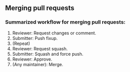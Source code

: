 ## Merging pull requests

### Summarized workflow for merging pull requests:

  1. Reviewer: Request changes or comment.
  2. Submitter: Push fixup.
  3. (Repeat)
  4. Reviewer: Request squash.
  5. Submitter: Squash and force push.
  6. Reviewer: Approve.
  7. (Any maintainer): Merge.
  
